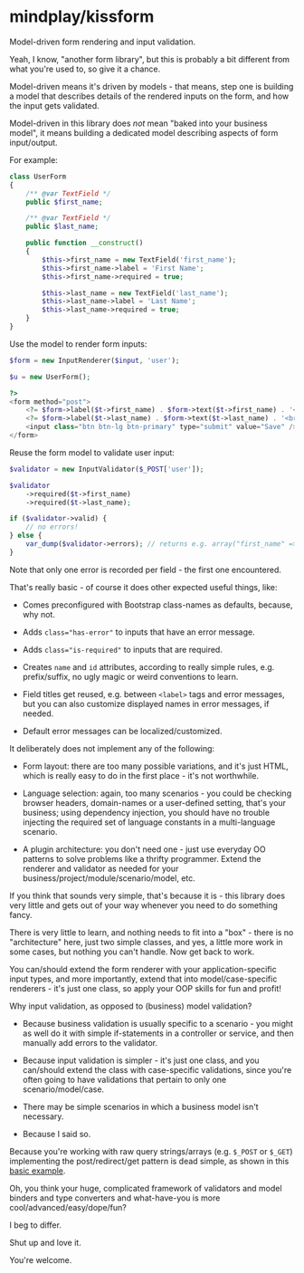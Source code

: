 mindplay/kissform
=================

Model-driven form rendering and input validation.

Yeah, I know, "another form library", but this is probably a bit different
from what you're used to, so give it a chance.

Model-driven means it's driven by models - that means, step one is building
a model that describes details of the rendered inputs on the form, and how
the input gets validated.

Model-driven in this library does *not* mean "baked into your business model",
it means building a dedicated model describing aspects of form input/output.

For example:

```PHP
class UserForm
{
    /** @var TextField */
    public $first_name;

    /** @var TextField */
    public $last_name;

    public function __construct()
    {
        $this->first_name = new TextField('first_name');
        $this->first_name->label = 'First Name';
        $this->first_name->required = true;

        $this->last_name = new TextField('last_name');
        $this->last_name->label = 'Last Name';
        $this->last_name->required = true;
    }
}
```

Use the model to render form inputs:

```PHP
$form = new InputRenderer($input, 'user');

$u = new UserForm();

?>
<form method="post">
    <?= $form->label($t->first_name) . $form->text($t->first_name) . '<br/>' ?>
    <?= $form->label($t->last_name) . $form->text($t->last_name) . '<br/>' ?>
    <input class="btn btn-lg btn-primary" type="submit" value="Save" />
</form>
```

Reuse the form model to validate user input:

```PHP
$validator = new InputValidator($_POST['user']);

$validator
    ->required($t->first_name)
    ->required($t->last_name);

if ($validator->valid) {
    // no errors!
} else {
    var_dump($validator->errors); // returns e.g. array("first_name" => "First Name is required")
}
```

Note that only one error is recorded per field - the first one encountered.

That's really basic - of course it does other expected useful things, like:

 * Comes preconfigured with Bootstrap class-names as defaults, because, why not.

 * Adds `class="has-error"` to inputs that have an error message.

 * Adds `class="is-required"` to inputs that are required.

 * Creates `name` and `id` attributes, according to really simple rules, e.g.
   prefix/suffix, no ugly magic or weird conventions to learn.

 * Field titles get reused, e.g. between `<label>` tags and error messages, but
   you can also customize displayed names in error messages, if needed.
   
 * Default error messages can be localized/customized.

It deliberately does not implement any of the following:

 * Form layout: there are too many possible variations, and it's just HTML, which
   is really easy to do in the first place - it's not worthwhile.
   
 * Language selection: again, too many scenarios - you could be checking browser
   headers, domain-names or a user-defined setting, that's your business; using
   dependency injection, you should have no trouble injecting the required set
   of language constants in a multi-language scenario.
   
 * A plugin architecture: you don't need one - just use everyday OO patterns to
   solve problems like a thrifty programmer. Extend the renderer and validator
   as needed for your business/project/module/scenario/model, etc.

If you think that sounds very simple, that's because it is - this library does
very little and gets out of your way whenever you need to do something fancy.

There is very little to learn, and nothing needs to fit into a "box" - there
is no "architecture" here, just two simple classes, and yes, a little more work
in some cases, but nothing you can't handle. Now get back to work.

You can/should extend the form renderer with your application-specific input
types, and more importantly, extend that into model/case-specific renderers -
it's just one class, so apply your OOP skills for fun and profit!

Why input validation, as opposed to (business) model validation?

 * Because business validation is usually specific to a scenario - you might as
   well do it with simple if-statements in a controller or service, and then
   manually add errors to the validator.

 * Because input validation is simpler - it's just one class, and you can/should
   extend the class with case-specific validations, since you're often going to
   have validations that pertain to only one scenario/model/case.

 * There may be simple scenarios in which a business model isn't necessary.

 * Because I said so.

Because you're working with raw query strings/arrays (e.g. `$_POST` or `$_GET`)
implementing the post/redirect/get pattern is dead simple, as shown in this
[basic example](https://github.com/mindplay-dk/kissform/blob/master/test/example.php).

Oh, you think your huge, complicated framework of validators and model binders
and type converters and what-have-you is more cool/advanced/easy/dope/fun?

I beg to differ.

Shut up and love it.

You're welcome.

